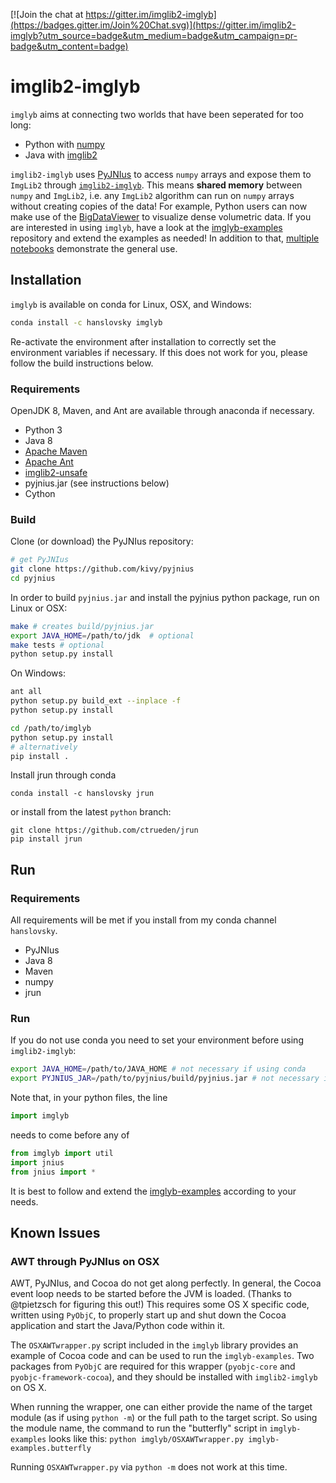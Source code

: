 [![Join the chat at https://gitter.im/imglib2-imglyb](https://badges.gitter.im/Join%20Chat.svg)](https://gitter.im/imglib2-imglyb?utm_source=badge&utm_medium=badge&utm_campaign=pr-badge&utm_content=badge)

# imglib2-imglyb

`imglyb` aims at connecting two worlds that have been seperated for too long:
 * Python with [numpy](https://github.com/numpy/numpy)
 * Java with [imglib2](https://github.com/imglib/ImgLib2)

`imglib2-imglyb` uses [PyJNIus](https://github.com/kivy/pyjnius) to access `numpy` arrays and expose them to `ImgLib2` through [`imglib2-imglyb`](https://github.com/hanslovsky/imglib2-imglyb).
This means **shared memory** between `numpy` and `ImgLib2`, i.e. any `ImgLib2` algorithm can run on `numpy` arrays without creating copies of the data!
For example, Python users can now make use of the [BigDataViewer](https://github.com/bigdataviewer/bigdataviewer-core) to visualize dense volumetric data.
If you are interested in using `imglyb`, have a look at the [imglyb-examples](https://github.com/hanslovsky/imglyb-examples) repository and extend the examples as needed! In addition to that, [multiple](https://github.com/hanslovsky/imglyb-learnathon) [notebooks](https://nbviewer.jupyter.org/github/imagej/tutorials/blob/master/notebooks/3_-_Advanced_usage/3_-_ImgLyb_-_ImgLib2_-_with_-_scikit-image.ipynb) demonstrate the general use.



## Installation

`imglyb` is available on conda for Linux, OSX, and Windows:
```bash
conda install -c hanslovsky imglyb
```
Re-activate the environment after installation to correctly set the environment variables if necessary.
If this does not work for you, please follow the build instructions below.

### Requirements
OpenJDK 8, Maven, and Ant are available through anaconda if necessary.
 * Python 3
 * Java 8
 * [Apache Maven](https://maven.apache.org/)
 * [Apache Ant](http://ant.apache.org/)
 * [imglib2-unsafe](https://github.com/imglib/imglib2-unsafe)
 * pyjnius.jar (see instructions below)
 * Cython

### Build
Clone (or download) the PyJNIus repository:
```bash
# get PyJNIus
git clone https://github.com/kivy/pyjnius
cd pyjnius
```
In order to build `pyjnius.jar` and install the pyjnius python package, run on Linux or OSX:
```bash
make # creates build/pyjnius.jar
export JAVA_HOME=/path/to/jdk  # optional
make tests # optional
python setup.py install
```
On Windows:
```bash
ant all
python setup.py build_ext --inplace -f
python setup.py install
```

```bash
cd /path/to/imglyb
python setup.py install
# alternatively
pip install .
```
Install jrun through conda
```
conda install -c hanslovsky jrun
```
or install from the latest `python` branch:
```
git clone https://github.com/ctrueden/jrun
pip install jrun
```



## Run

### Requirements
All requirements will be met if you install from my conda channel `hanslovsky`.
 * PyJNIus
 * Java 8
 * Maven
 * numpy
 * jrun

### Run
If you do not use conda you need to set your environment before using `imglib2-imglyb`:
```bash
export JAVA_HOME=/path/to/JAVA_HOME # not necessary if using conda
export PYJNIUS_JAR=/path/to/pyjnius/build/pyjnius.jar # not necessary if using conda
```
Note that, in your python files, the line
```python
import imglyb
```
needs to come before any of
```python
from imglyb import util
import jnius
from jnius import *
```
It is best to follow and extend the [imglyb-examples](https://github.com/hanslovsky/imglyb-examples) according to your needs.

## Known Issues
### AWT through PyJNIus on OSX

AWT, PyJNIus, and Cocoa do not get along perfectly. In general, the Cocoa event loop needs to be started before the JVM is loaded. (Thanks to @tpietzsch for figuring this out!) This requires some OS X specific code, written using `PyObjC`, to properly start up and shut down the Cocoa application and start the Java/Python code within it.

The `OSXAWTwrapper.py` script included in the `imglyb` library provides an example of Cocoa code and can be used to run the `imglyb-examples`. Two packages from `PyObjC` are required for this wrapper (`pyobjc-core` and `pyobjc-framework-cocoa`), and they should be installed with `imglib2-imglyb` on OS X. 

When running the wrapper, one can either provide the name of the target module (as if using `python -m`) or the full path to the target script. So using the module name, the command to run the "butterfly" script in `imglyb-examples` looks like this: `python imglyb/OSXAWTwrapper.py imglyb-examples.butterfly`

Running `OSXAWTwrapper.py` via `python -m` does not work at this time.


